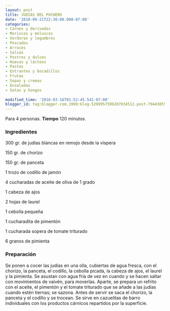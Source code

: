 ```yaml
---
layout: post
title: JUDÍAS DEL PUCHERO
date: '2010-09-21T22:30:00.000-07:00'
categories:
- Carnes y derivados
- Mariscos y moluscos
- Verduras y legumbres
- Pescados
- Arroces
- Salsas
- Postres y dulces
- Huevos y lácteos
- Pastas
- Entrantes y bocadillos
- Frutas
- Sopas y cremas
- Ensaladas
- Setas y hongos
 
modified_time: '2016-03-16T01:52:45.541-07:00'
blogger_id: tag:blogger.com,1999:blog-5299957599287034512.post-7944305552818447289
---
```


Para 4 personas.
<b>Tiempo</b> 120 minutos.

<h3>Ingredientes</h3>

300 gr. de judías blancas en remojo desde la víspera

150 gr. de chorizo

150 gr. de panceta

1 trozo de codillo de jamón

4 cucharadas de aceite de oliva de 1 grado

1 cabeza de ajos

2 hojas de laurel

1 cebolla pequeña

1 cucharadita de pimentón

1 cucharada sopera de tomate triturado

6 granos de pimienta

<h3>Preparación</h3>

Se ponen a cocer las judías en una olla, cubiertas de agua fresca, con el chorizo, la panceta, el codillo, la cebolla picada, la cabeza de ajos, el laurel y la pimienta. Se asustan con agua fría de vez en cuando y se hacen saltar con movimientos de vaivén, para moverlas. Aparte, se prepara un refrito con el aceite, el pimentón y el tomate triturado que se añade a las judías cuando estén tiernas; se sazona. Antes de servir se saca el chorizo, la panceta y el codillo y se trocean. Se sirve en cazuelitas de barro individuales con los productos cárnicos repartidos por la superficie.

